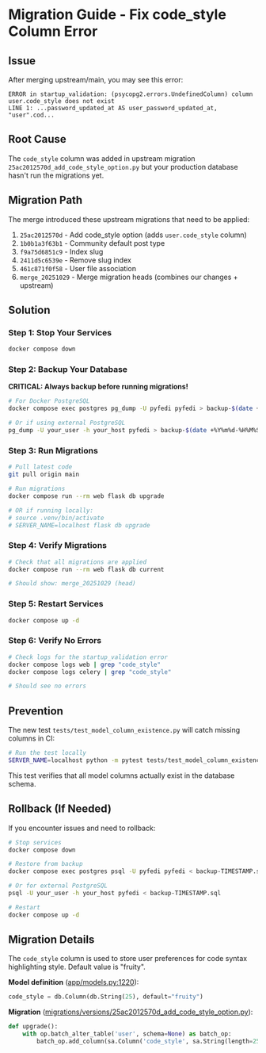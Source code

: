 # Migration Guide - Fix code_style Column Error

## Issue

After merging upstream/main, you may see this error:

```
ERROR in startup_validation: (psycopg2.errors.UndefinedColumn) column user.code_style does not exist
LINE 1: ...password_updated_at AS user_password_updated_at, "user".cod...
```

## Root Cause

The `code_style` column was added in upstream migration `25ac2012570d_add_code_style_option.py` but your production database hasn't run the migrations yet.

## Migration Path

The merge introduced these upstream migrations that need to be applied:

1. `25ac2012570d` - Add code_style option (adds `user.code_style` column)
2. `1b0b1a3f63b1` - Community default post type
3. `f9a75d6851c9` - Index slug
4. `2411d5c6539e` - Remove slug index
5. `461c871f0f58` - User file association
6. `merge_20251029` - Merge migration heads (combines our changes + upstream)

## Solution

### Step 1: Stop Your Services

```bash
docker compose down
```

### Step 2: Backup Your Database

**CRITICAL: Always backup before running migrations!**

```bash
# For Docker PostgreSQL
docker compose exec postgres pg_dump -U pyfedi pyfedi > backup-$(date +%Y%m%d-%H%M%S).sql

# Or if using external PostgreSQL
pg_dump -U your_user -h your_host pyfedi > backup-$(date +%Y%m%d-%H%M%S).sql
```

### Step 3: Run Migrations

```bash
# Pull latest code
git pull origin main

# Run migrations
docker compose run --rm web flask db upgrade

# OR if running locally:
# source .venv/bin/activate
# SERVER_NAME=localhost flask db upgrade
```

### Step 4: Verify Migrations

```bash
# Check that all migrations are applied
docker compose run --rm web flask db current

# Should show: merge_20251029 (head)
```

### Step 5: Restart Services

```bash
docker compose up -d
```

### Step 6: Verify No Errors

```bash
# Check logs for the startup_validation error
docker compose logs web | grep "code_style"
docker compose logs celery | grep "code_style"

# Should see no errors
```

## Prevention

The new test `tests/test_model_column_existence.py` will catch missing columns in CI:

```bash
# Run the test locally
SERVER_NAME=localhost python -m pytest tests/test_model_column_existence.py -v
```

This test verifies that all model columns actually exist in the database schema.

## Rollback (If Needed)

If you encounter issues and need to rollback:

```bash
# Stop services
docker compose down

# Restore from backup
docker compose exec postgres psql -U pyfedi pyfedi < backup-TIMESTAMP.sql

# Or for external PostgreSQL
psql -U your_user -h your_host pyfedi < backup-TIMESTAMP.sql

# Restart
docker compose up -d
```

## Migration Details

The `code_style` column is used to store user preferences for code syntax highlighting style. Default value is "fruity".

**Model definition** ([app/models.py:1220](app/models.py#L1220)):
```python
code_style = db.Column(db.String(25), default="fruity")
```

**Migration** ([migrations/versions/25ac2012570d_add_code_style_option.py](migrations/versions/25ac2012570d_add_code_style_option.py)):
```python
def upgrade():
    with op.batch_alter_table('user', schema=None) as batch_op:
        batch_op.add_column(sa.Column('code_style', sa.String(length=25), nullable=True))
```
